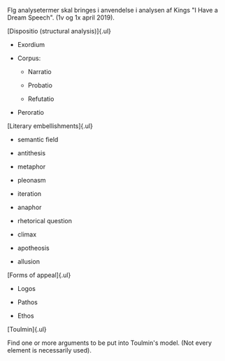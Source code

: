 Flg analysetermer skal bringes i anvendelse i analysen af Kings "I Have
a Dream Speech". (1v og 1x april 2019).

[Dispositio (structural analysis)]{.ul}

-   Exordium

-   Corpus:

    -   Narratio

    -   Probatio

    -   Refutatio

-   Peroratio

[Literary embellishments]{.ul}

-   semantic field

-   antithesis

-   metaphor

-   pleonasm

-   iteration

-   anaphor

-   rhetorical question

-   climax

-   apotheosis

-   allusion

[Forms of appeal]{.ul}

-   Logos

-   Pathos

-   Ethos

[Toulmin]{.ul}

Find one or more arguments to be put into Toulmin's model. (Not every
element is necessarily used).
